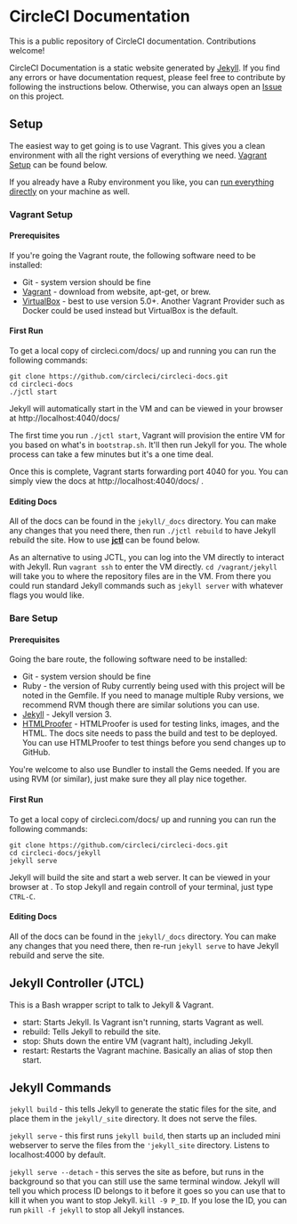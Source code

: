 # CircleCI Documentation

This is a public repository of CircleCI documentation. Contributions welcome!

CircleCI Documentation is a static website generated by 
[Jekyll](https://jekyllrb.com/). If you find any errors or have documentation 
request, please feel free to contribute by following the instructions below. 
Otherwise, you can always open an 
[Issue](https://github.com/circleci/circleci-docs/issues) on this project.

## Setup

The easiest way to get going is to use Vagrant. This gives you a clean 
environment with all the right versions of everything we need. 
[Vagrant Setup](#vagrant-setup) can be found below.

If you already have a Ruby environment you like, you can 
[run everything directly](#bare-setup) on your machine as well.


### Vagrant Setup

#### Prerequisites
If you're going the Vagrant route, the following software need to be installed:

- Git - system version should be fine
- [Vagrant](https://www.vagrantup.com/downloads.html) - download from website, apt-get, or brew.
- [VirtualBox](https://www.virtualbox.org/wiki/Downloads) - best to use version 5.0+. Another Vagrant Provider such as Docker could be used instead but VirtualBox is the default.

#### First Run
To get a local copy of circleci.com/docs/ up and running you can run the 
following commands:

```
git clone https://github.com/circleci/circleci-docs.git
cd circleci-docs
./jctl start
```

Jekyll will automatically start in the VM and can be viewed in your browser at 
http://localhost:4040/docs/

The first time you run `./jctl start`, Vagrant will provision the entire VM for 
you based on what's in `bootstrap.sh`. It'll then run Jekyll for you. The whole 
process can take a few minutes but it's a one time deal.

Once this is complete, Vagrant starts forwarding port 4040 for you. You can 
simply view the docs at http://localhost:4040/docs/ .

####  Editing Docs

All of the docs can be found in the `jekyll/_docs` directory. You can make any 
changes that you need there, then run `./jctl rebuild` to have Jekyll rebuild 
the site. How to use [**jctl**](#jekyll-controller-jctl) can be found below.

As an alternative to using JCTL, you can log into the VM directly to interact 
with Jekyll. Run `vagrant ssh` to enter the VM directly. `cd /vagrant/jekyll` 
will take you to where the repository files are in the VM. From there you could 
run standard Jekyll commands such as `jekyll server` with whatever flags you 
would like.

### Bare Setup

#### Prerequisites
Going the bare route, the following software need to be installed:

- Git - system version should be fine
- Ruby - the version of Ruby currently being used with this project will be noted in the Gemfile. If you need to manage multiple Ruby versions, we recommend RVM though there are similar solutions you can use.
- [Jekyll](https://jekyllrb.com/) - Jekyll version 3.
- [HTMLProofer](https://github.com/gjtorikian/html-proofer) - HTMLProofer is used for testing links, images, and the HTML. The docs site needs to pass the build and test to be deployed. You can use HTMLProofer to test things before you send changes up to GitHub.

You're welcome to also use Bundler to install the Gems needed. If you are using RVM (or similar), just make sure they all play nice together.

#### First Run
To get a local copy of circleci.com/docs/ up and running you can run the 
following commands:

```
git clone https://github.com/circleci/circleci-docs.git
cd circleci-docs/jekyll
jekyll serve
```

Jekyll will build the site and start a web server. It can be viewed in your 
browser at [](http://localhost:4000/docs/). To stop Jekyll and regain controll 
of your terminal, just type `CTRL-C`.

####  Editing Docs

All of the docs can be found in the `jekyll/_docs` directory. You can make any 
changes that you need there, then re-run `jekyll serve` to have Jekyll rebuild 
and serve the site.

## Jekyll Controller (JTCL)

This is a Bash wrapper script to talk to Jekyll & Vagrant.

- start: Starts Jekyll. Is Vagrant isn't running, starts Vagrant as well.
- rebuild: Tells Jekyll to rebuild the site.
- stop: Shuts down the entire VM (vagrant halt), including Jekyll.
- restart: Restarts the Vagrant machine. Basically an alias of stop then start.

## Jekyll Commands

`jekyll build` - this tells Jekyll to generate the static files for the site, 
and place them in the `jekyll/_site` directory. It does not serve the files.

`jekyll serve` - this first runs `jekyll build`, then starts up an included 
mini webserver to serve the files from the `'jekyll_site` directory. Listens to 
localhost:4000 by default.

`jekyll serve --detach` - this serves the site as before, but runs in the 
background so that you can still use the same terminal window. Jekyll will tell 
you which process ID belongs to it before it goes so you can use that to kill 
it when you want to stop Jekyll. `kill -9 P_ID`. If you lose the ID, you can 
run `pkill -f jekyll` to stop all Jekyll instances.
